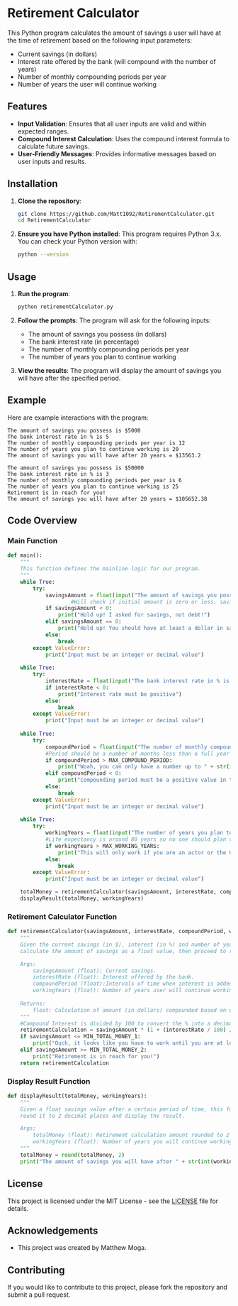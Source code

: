 # Retirement Calculator

This Python program calculates the amount of savings a user will have at the time of retirement based on the following input parameters:
- Current savings (in dollars)
- Interest rate offered by the bank (will compound with the number of years)
- Number of monthly compounding periods per year
- Number of years the user will continue working

## Features

- **Input Validation**: Ensures that all user inputs are valid and within expected ranges.
- **Compound Interest Calculation**: Uses the compound interest formula to calculate future savings.
- **User-Friendly Messages**: Provides informative messages based on user inputs and results.

## Installation

1. **Clone the repository**:
    ```bash
    git clone https://github.com/Matt1092/RetirementCalculator.git
    cd RetirementCalculator
    ```

2. **Ensure you have Python installed**:
    This program requires Python 3.x. You can check your Python version with:
    ```bash
    python --version
    ```

## Usage

1. **Run the program**:
    ```bash
    python retirementCalculator.py
    ```

2. **Follow the prompts**:
    The program will ask for the following inputs:
    - The amount of savings you possess (in dollars)
    - The bank interest rate (in percentage)
    - The number of monthly compounding periods per year
    - The number of years you plan to continue working

3. **View the results**:
    The program will display the amount of savings you will have after the specified period.

## Example

Here are example interactions with the program:
```text
The amount of savings you possess is $5000
The bank interest rate in % is 5
The number of monthly compounding periods per year is 12
The number of years you plan to continue working is 20
The amount of savings you will have after 20 years = $13563.2
```

```text
The amount of savings you possess is $50000
The bank interest rate in % is 3
The number of monthly compounding periods per year is 6
The number of years you plan to continue working is 25
Retirement is in reach for you!
The amount of savings you will have after 20 years = $105652.38
```

## Code Overview

### Main Function

```python
def main():
	"""
	This function defines the mainline logic for our program.
	"""
	while True:
		try:
			savingsAmount = float(input("The amount of savings you possess is $"))
            		#Will check if initial amount is zero or less, savings should be greater than 0
			if savingsAmount < 0:
				print("Hold up! I asked for savings, not debt!")
			elif savingsAmount == 0:
				print("Hold up! You should have at least a dollar in savings!")		
			else:
				break
		except ValueError:
			print("Input must be an integer or decimal value")
			
	while True:
		try:
			interestRate = float(input("The bank interest rate in % is "))
			if interestRate < 0:
				print("Interest rate must be positive")
			else:
				break
		except ValueError:
			print("Input must be an integer or decimal value")
			
	while True:
		try:
			compoundPeriod = float(input("The number of monthly compounding periods per year is "))
			#Period should be a number of months less than a full year (12), something like 3/4/6
			if compoundPeriod > MAX_COMPOUND_PERIOD:
				print("Woah, you can only have a number up to " + str(int(MAX_COMPOUND_PERIOD)) + " months annually!")
			elif compoundPeriod < 0:
				print("Compounding period must be a positive value in the range of 0 to 12 (inclusive)")
			else:
				break	
		except ValueError:
			print("Input must be an integer or decimal value")
			
	while True:
		try:
			workingYears = float(input("The number of years you plan to continue working is "))
			#Life expectancy is around 80 years so no one should plan to work more than 60 years
			if workingYears > MAX_WORKING_YEARS:
				print("This will only work if you are an actor or the US president! No one else should work until that age :)")
			else:
				break
		except ValueError:
			print("Input must be an integer or decimal value")

	totalMoney = retirementCalculator(savingsAmount, interestRate, compoundPeriod, workingYears)
	displayResult(totalMoney, workingYears)
```

### Retirement Calculator Function

```python
def retirementCalculator(savingsAmount, interestRate, compoundPeriod, workingYears):
	"""
	Given the current savings (in $), interest (in %) and number of years, this function will
	calculate the amount of savings as a float value, then proceed to return it.

	Args:
		savingsAmount (float): Current savings.
		interestRate (float): Interest offered by the bank.
		compoundPeriod (float):Intervals of time when interest is added to account.
		workingYears (float): Number of years user will continue working.
	
	Returns:
		float: Calculation of amount (in dollars) compounded based on user inputs.
	"""
	#Compound Interest is divided by 100 to convert the % into a decimal
	retirementCalculation = savingsAmount * (1 + (interestRate / 100) / compoundPeriod) ** (compoundPeriod * workingYears)
	if savingsAmount <= MIN_TOTAL_MONEY_1:
		print("Ouch, it looks like you have to work until you are at least 80!")
	elif savingsAmount >= MIN_TOTAL_MONEY_2:
		print("Retirement is in reach for you!")
	return retirementCalculation
```

### Display Result Function

```python
def displayResult(totalMoney, workingYears):
	"""
	Given a float savings value after a certain period of time, this function will
	round it to 2 decimal places and display the result.

	Args:
		totalMoney (float): Retirement calculation amount rounded to 2 decimal places.
		workingYears (float): Number of years you will continue working.
	"""
	totalMoney = round(totalMoney, 2)
	print("The amount of savings you will have after " + str(int(workingYears)) + " years = $" + str(totalMoney))

```


## License

This project is licensed under the MIT License - see the [LICENSE](LICENSE) file for details.

## Acknowledgements

- This project was created by Matthew Moga.

## Contributing

If you would like to contribute to this project, please fork the repository and submit a pull request.
